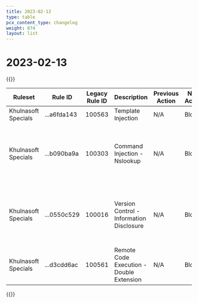 ```yaml
---
title: 2023-02-13
type: table
pcx_content_type: changelog
weight: 874
layout: list
---
```


# 2023-02-13

{{<table-wrap>}}
<table style="width: 100%">
  <thead>
    <tr>
      <th>Ruleset</th>
      <th>Rule ID</th>
      <th>Legacy Rule ID</th>
      <th>Description</th>
      <th>Previous Action</th>
      <th>New Action</th>
      <th>Comments</th>
    </tr>
  </thead>
  <tbody>
    <tr>
      <td>Khulnasoft Specials</td>
      <td>...a6fda143</td>
      <td>100563</td>
      <td>Template Injection</td>
      <td>N/A</td>
      <td>Block</td>
      <td>N/A</td>
    </tr>
    <tr>
      <td>Khulnasoft Specials</td>
      <td>...b090ba9a</td>
      <td>100303</td>
      <td>Command Injection - Nslookup</td>
      <td>N/A</td>
      <td>Block</td>
      <td>
        This detection was released as 100303_BETA on Legacy WAF and ...d5488862 on new WAF
      </td>
    </tr>
    <tr>
      <td>Khulnasoft Specials</td>
      <td>...0550c529</td>
      <td>100016</td>
      <td>Version Control - Information Disclosure</td>
      <td>N/A</td>
      <td>Block</td>
      <td>
        This detection was released as 100016_BETA on Legacy WAF and ...dd4a65f4 on new WAF
      </td>
    </tr>
    <tr>
      <td>Khulnasoft Specials</td>
      <td>...d3cdd6ac</td>
      <td>100561</td>
      <td>Remote Code Execution - Double Extension</td>
      <td>N/A</td>
      <td>Block</td>
      <td>N/A</td>
    </tr>
  </tbody>
</table>
{{</table-wrap>}}